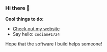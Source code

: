 ### Hi there 👋

**Cool things to do:**
- [Check out my website](https://xxcodianxx.github.io/)
- Say hello: `codian#1724`

Hope that the software I build helps someone!
